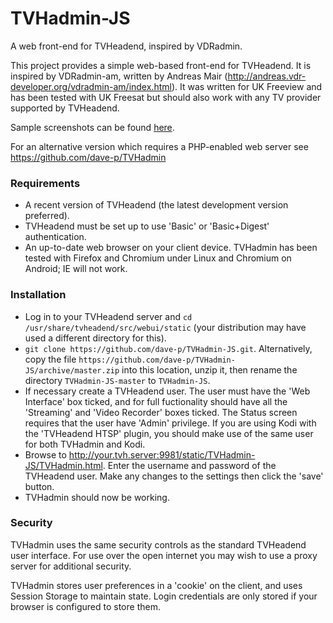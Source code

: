 # TVHadmin-JS
A web front-end for TVHeadend, inspired by VDRadmin.

This project provides a simple web-based front-end for TVHeadend. It is inspired by VDRadmin-am, written by Andreas Mair (http://andreas.vdr-developer.org/vdradmin-am/index.html). It was written for UK Freeview and has been tested with UK Freesat but should also work with any TV provider supported by TVHeadend.

Sample screenshots can be found [here](/screenshots/).

For an alternative version which requires a PHP-enabled web server see https://github.com/dave-p/TVHadmin

### Requirements
- A recent version of TVHeadend (the latest development version preferred).
- TVHeadend must be set up to use 'Basic' or 'Basic+Digest' authentication.
- An up-to-date web browser on your client device. TVHadmin has been tested with Firefox and Chromium under Linux and Chromium on Android; IE will not work.

### Installation
- Log in to your TVHeadend server and `cd /usr/share/tvheadend/src/webui/static` (your distribution may have used a different directory for this).
- `git clone https://github.com/dave-p/TVHadmin-JS.git`. Alternatively, copy the file `https://github.com/dave-p/TVHadmin-JS/archive/master.zip` into this location, unzip it, then rename the directory `TVHadmin-JS-master` to `TVHadmin-JS`.
- If necessary create a TVHeadend user. The user must have the 'Web Interface' box ticked, and for full fuctionality should have all the 'Streaming' and 'Video Recorder' boxes ticked. The Status screen requires that the user have 'Admin' privilege. If you are using Kodi with the 'TVHeadend HTSP' plugin, you should make use of the same user for both TVHadmin and Kodi.
- Browse to http://your.tvh.server:9981/static/TVHadmin-JS/TVHadmin.html. Enter the username and password of the TVHeadend user. Make any changes to the settings then click the 'save' button.
- TVHadmin should now be working.

### Security
TVHadmin uses the same security controls as the standard TVHeadend user interface. For use over the open internet you may wish to use a proxy server for additional security.

TVHadmin stores user preferences in a 'cookie' on the client, and uses Session Storage to maintain state. Login credentials are only stored if your browser is configured to store them.

